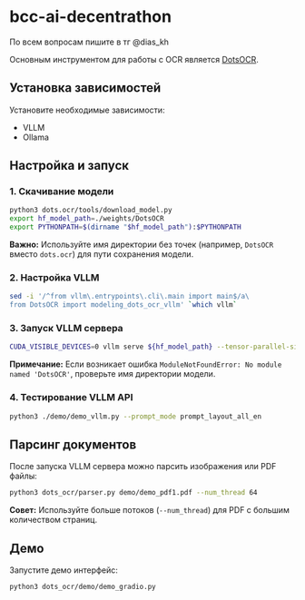 # bcc-ai-decentrathon

По всем вопросам пишите в тг @dias_kh

Основным инструментом для работы с OCR является [DotsOCR](https://github.com/dots-ocr/dots-ocr).

## Установка зависимостей

Установите необходимые зависимости:

- VLLM
- Ollama

## Настройка и запуск

### 1. Скачивание модели

```bash
python3 dots.ocr/tools/download_model.py
export hf_model_path=./weights/DotsOCR
export PYTHONPATH=$(dirname "$hf_model_path"):$PYTHONPATH
```

**Важно:** Используйте имя директории без точек (например, `DotsOCR` вместо `dots.ocr`) для пути сохранения модели.

### 2. Настройка VLLM

```bash
sed -i '/^from vllm\.entrypoints\.cli\.main import main$/a\
from DotsOCR import modeling_dots_ocr_vllm' `which vllm`
```

### 3. Запуск VLLM сервера

```bash
CUDA_VISIBLE_DEVICES=0 vllm serve ${hf_model_path} --tensor-parallel-size 1 --gpu-memory-utilization 0.90 --chat-template-content-format string --served-model-name model --trust-remote-code --max-model-len 64000
```

**Примечание:** Если возникает ошибка `ModuleNotFoundError: No module named 'DotsOCR'`, проверьте имя директории модели.

### 4. Тестирование VLLM API

```bash
python3 ./demo/demo_vllm.py --prompt_mode prompt_layout_all_en
```

## Парсинг документов

После запуска VLLM сервера можно парсить изображения или PDF файлы:

```bash
python3 dots_ocr/parser.py demo/demo_pdf1.pdf --num_thread 64
```

**Совет:** Используйте больше потоков (`--num_thread`) для PDF с большим количеством страниц.

## Демо

Запустите демо интерфейс:

```bash
python3 dots_ocr/demo/demo_gradio.py
```

